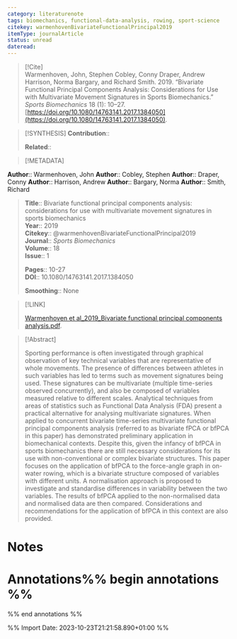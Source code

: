 ```yaml
---
category: literaturenote
tags: biomechanics, functional-data-analysis, rowing, sport-science
citekey: warmenhovenBivariateFunctionalPrincipal2019
itemType: journalArticle
status: unread  
dateread:  
---
```


> [!Cite]  
> Warmenhoven, John, Stephen Cobley, Conny Draper, Andrew Harrison, Norma Bargary, and Richard Smith. 2019. “Bivariate Functional Principal Components Analysis: Considerations for Use with Multivariate Movement Signatures in Sports Biomechanics.” _Sports Biomechanics_ 18 (1): 10–27. [https://doi.org/10.1080/14763141.2017.1384050](https://doi.org/10.1080/14763141.2017.1384050).

> [!SYNTHESIS] 
>**Contribution**::
>
>**Related**:: 
>

> [!METADATA]  
>
**Author**:: Warmenhoven, John
**Author**:: Cobley, Stephen
**Author**:: Draper, Conny
**Author**:: Harrison, Andrew
**Author**:: Bargary, Norma
**Author**:: Smith, Richard<br>
> **Title**:: Bivariate functional principal components analysis: considerations for use with multivariate movement signatures in sports biomechanics    
> **Year**:: 2019     
> **Citekey**:: @warmenhovenBivariateFunctionalPrincipal2019    
>**Journal**:: *Sports Biomechanics*    
>**Volume**:: 18    
>**Issue**:: 1     
>    
>    
>     
> **Pages**:: 10-27    
>**DOI**:: 10.1080/14763141.2017.1384050    
>
>**Smoothing**:: None

> [!LINK] 
>
> [Warmenhoven et al_2019_Bivariate functional principal components analysis.pdf](file:///Users/steven/Library/CloudStorage/GoogleDrive-steven.golovkine@ul.ie/My%20Drive/bibliography/Sports%20Biomechanics/2019/Warmenhoven%20et%20al_2019_Bivariate%20functional%20principal%20components%20analysis.pdf).

>[!Abstract]
>
>Sporting performance is often investigated through graphical observation of key technical variables that are representative of whole movements. The presence of differences between athletes in such variables has led to terms such as movement signatures being used. These signatures can be multivariate (multiple time-series observed concurrently), and also be composed of variables measured relative to different scales. Analytical techniques from areas of statistics such as Functional Data Analysis (FDA) present a practical alternative for analysing multivariate signatures. When applied to concurrent bivariate time-series multivariate functional principal components analysis (referred to as bivariate fPCA or bfPCA in this paper) has demonstrated preliminary application in biomechanical contexts. Despite this, given the infancy of bfPCA in sports biomechanics there are still necessary considerations for its use with non-conventional or complex bivariate structures. This paper focuses on the application of bfPCA to the force-angle graph in on-water rowing, which is a bivariate structure composed of variables with different units. A normalisation approach is proposed to investigate and standardise differences in variability between the two variables. The results of bfPCA applied to the non-normalised data and normalised data are then compared. Considerations and recommendations for the application of bfPCA in this context are also provided.
>>


# Notes<br>
# Annotations%% begin annotations %%  
 
  
%% end annotations %%

%% Import Date: 2023-10-23T21:21:58.890+01:00 %%
